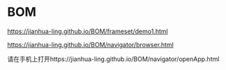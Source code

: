 # BOM

https://jianhua-ling.github.io/BOM/frameset/demo1.html

https://jianhua-ling.github.io/BOM/navigator/browser.html

请在手机上打开https://jianhua-ling.github.io/BOM/navigator/openApp.html
